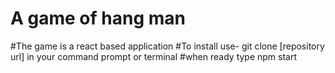 # A game of hang man

#The game is a react based application
#To install use- git clone [repository url] in your command prompt or terminal
#when ready type
npm start

